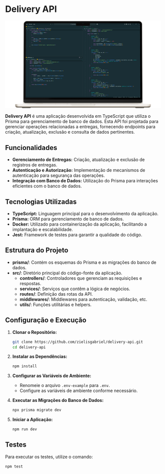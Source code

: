 # Delivery API

![Desktop Template](./src/assets/api-tickets-de-suporte.png)

**Delivery API** é uma aplicação desenvolvida em TypeScript que utiliza o Prisma para gerenciamento de banco de dados. Esta API foi projetada para gerenciar operações relacionadas a entregas, fornecendo endpoints para criação, atualização, exclusão e consulta de dados pertinentes.

## Funcionalidades

- **Gerenciamento de Entregas:** Criação, atualização e exclusão de registros de entregas.
- **Autenticação e Autorização:** Implementação de mecanismos de autenticação para segurança das operações.
- **Integração com Banco de Dados:** Utilização do Prisma para interações eficientes com o banco de dados.

## Tecnologias Utilizadas

- **TypeScript:** Linguagem principal para o desenvolvimento da aplicação.
- **Prisma:** ORM para gerenciamento de banco de dados.
- **Docker:** Utilizado para containerização da aplicação, facilitando a implantação e escalabilidade.
- **Jest:** Framework de testes para garantir a qualidade do código.

## Estrutura do Projeto

- **prisma/**: Contém os esquemas do Prisma e as migrações do banco de dados.
- **src/**: Diretório principal do código-fonte da aplicação.
  - **controllers/**: Controladores que gerenciam as requisições e respostas.
  - **services/**: Serviços que contêm a lógica de negócios.
  - **routes/**: Definição das rotas da API.
  - **middlewares/**: Middlewares para autenticação, validação, etc.
  - **utils/**: Funções utilitárias e helpers.

## Configuração e Execução

1. **Clonar o Repositório:**
   ```bash
   git clone https://github.com/zielisgabriel/delivery-api.git
   cd delivery-api
   ```

2. **Instalar as Dependências:**
   ```bash
   npm install
   ```

3. **Configurar as Variáveis de Ambiente:**
   - Renomeie o arquivo `.env-example` para `.env`.
   - Configure as variáveis de ambiente conforme necessário.

4. **Executar as Migrações do Banco de Dados:**
   ```bash
   npx prisma migrate dev
   ```

5. **Iniciar a Aplicação:**
   ```bash
   npm run dev
   ```

## Testes

Para executar os testes, utilize o comando:

```bash
npm test
```